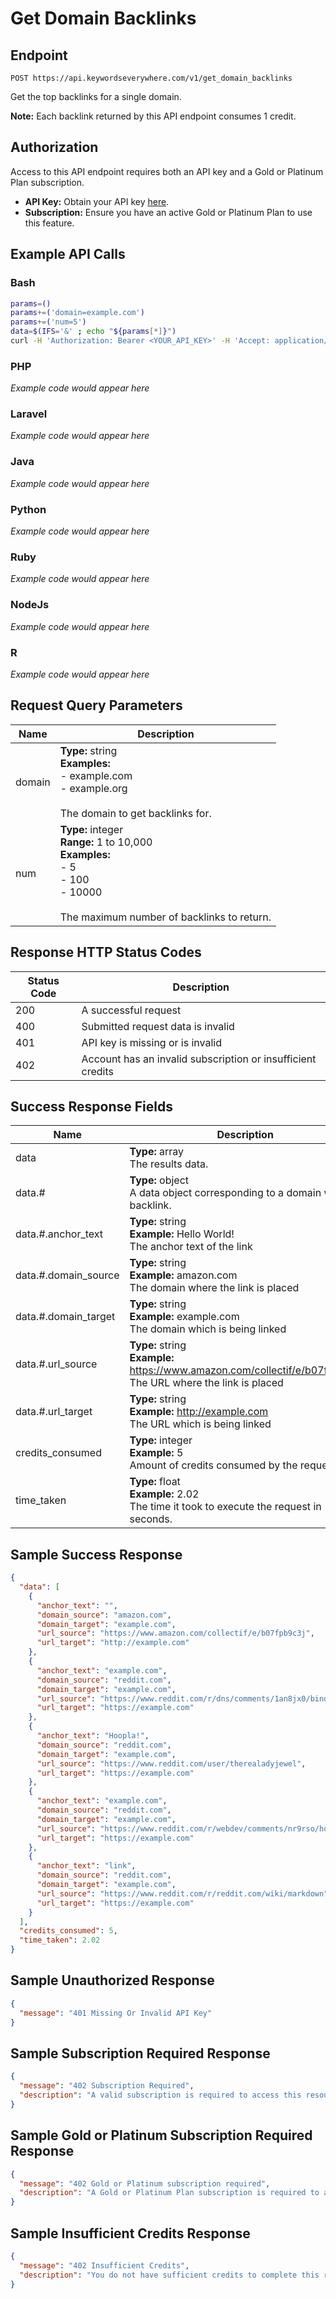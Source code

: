 # Get Domain Backlinks

## Endpoint
```
POST https://api.keywordseverywhere.com/v1/get_domain_backlinks
```

Get the top backlinks for a single domain.

**Note:** Each backlink returned by this API endpoint consumes 1 credit.

## Authorization

Access to this API endpoint requires both an API key and a Gold or Platinum Plan subscription.

- **API Key:** Obtain your API key [here](https://keywordseverywhere.com).
- **Subscription:** Ensure you have an active Gold or Platinum Plan to use this feature.

## Example API Calls

### Bash
```bash
params=()
params+=('domain=example.com')
params+=('num=5')
data=$(IFS='&' ; echo "${params[*]}")
curl -H 'Authorization: Bearer <YOUR_API_KEY>' -H 'Accept: application/json' --data "$data" 'https://api.keywordseverywhere.com/v1/get_domain_backlinks'
```

### PHP
*Example code would appear here*

### Laravel
*Example code would appear here*

### Java
*Example code would appear here*

### Python
*Example code would appear here*

### Ruby
*Example code would appear here*

### NodeJs
*Example code would appear here*

### R
*Example code would appear here*

## Request Query Parameters

| Name | Description |
|------|-------------|
| domain | **Type:** string<br>**Examples:**<br>- example.com<br>- example.org<br><br>The domain to get backlinks for. |
| num | **Type:** integer<br>**Range:** 1 to 10,000<br>**Examples:**<br>- 5<br>- 100<br>- 10000<br><br>The maximum number of backlinks to return. |

## Response HTTP Status Codes

| Status Code | Description |
|-------------|-------------|
| 200 | A successful request |
| 400 | Submitted request data is invalid |
| 401 | API key is missing or is invalid |
| 402 | Account has an invalid subscription or insufficient credits |

## Success Response Fields

| Name | Description |
|------|-------------|
| data | **Type:** array<br>The results data. |
| data.# | **Type:** object<br>A data object corresponding to a domain with a backlink. |
| data.#.anchor_text | **Type:** string<br>**Example:** Hello World!<br>The anchor text of the link |
| data.#.domain_source | **Type:** string<br>**Example:** amazon.com<br>The domain where the link is placed |
| data.#.domain_target | **Type:** string<br>**Example:** example.com<br>The domain which is being linked |
| data.#.url_source | **Type:** string<br>**Example:** https://www.amazon.com/collectif/e/b07fpb9c3j<br>The URL where the link is placed |
| data.#.url_target | **Type:** string<br>**Example:** http://example.com<br>The URL which is being linked |
| credits_consumed | **Type:** integer<br>**Example:** 5<br>Amount of credits consumed by the request. |
| time_taken | **Type:** float<br>**Example:** 2.02<br>The time it took to execute the request in seconds. |

## Sample Success Response

```json
{
  "data": [
    {
      "anchor_text": "",
      "domain_source": "amazon.com",
      "domain_target": "example.com",
      "url_source": "https://www.amazon.com/collectif/e/b07fpb9c3j",
      "url_target": "http://example.com"
    },
    {
      "anchor_text": "example.com",
      "domain_source": "reddit.com",
      "domain_target": "example.com",
      "url_source": "https://www.reddit.com/r/dns/comments/1an8jx0/bind_reverse_lookup_failing",
      "url_target": "https://example.com"
    },
    {
      "anchor_text": "Hoopla!",
      "domain_source": "reddit.com",
      "domain_target": "example.com",
      "url_source": "https://www.reddit.com/user/therealadyjewel",
      "url_target": "https://example.com"
    },
    {
      "anchor_text": "example.com",
      "domain_source": "reddit.com",
      "domain_target": "example.com",
      "url_source": "https://www.reddit.com/r/webdev/comments/nr9rso/how_to_validate_forms_properly_some_useful_dos",
      "url_target": "https://example.com"
    },
    {
      "anchor_text": "link",
      "domain_source": "reddit.com",
      "domain_target": "example.com",
      "url_source": "https://www.reddit.com/r/reddit.com/wiki/markdown",
      "url_target": "https://example.com"
    }
  ],
  "credits_consumed": 5,
  "time_taken": 2.02
}
```

## Sample Unauthorized Response

```json
{
  "message": "401 Missing Or Invalid API Key"
}
```

## Sample Subscription Required Response

```json
{
  "message": "402 Subscription Required",
  "description": "A valid subscription is required to access this resource."
}
```

## Sample Gold or Platinum Subscription Required Response

```json
{
  "message": "402 Gold or Platinum subscription required",
  "description": "A Gold or Platinum Plan subscription is required to access this resource."
}
```

## Sample Insufficient Credits Response

```json
{
  "message": "402 Insufficient Credits",
  "description": "You do not have sufficient credits to complete this request."
}
```